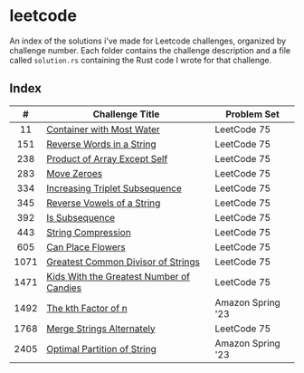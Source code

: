 # leetcode
An index of the solutions i've made for Leetcode challenges, organized by challenge number. Each folder contains the challenge
description and a file called `solution.rs` containing the Rust code I wrote for that challenge.

## Index
|  #   | Challenge Title                                    | Problem Set       |
|:----:|----------------------------------------------------|-------------------|
|  11  | [Container with Most Water](./11)                  | LeetCode 75       |
| 151  | [Reverse Words in a String](./151)                 | LeetCode 75       |
| 238  | [Product of Array Except Self](./238)              | LeetCode 75       |
| 283  | [Move Zeroes](./283)                               | LeetCode 75       |
| 334  | [Increasing Triplet Subsequence](./334)            | LeetCode 75       |
| 345  | [Reverse Vowels of a String](./345)                | LeetCode 75       |
| 392  | [Is Subsequence](./392)                            | LeetCode 75       |
| 443  | [String Compression](./443)                        | LeetCode 75       |
| 605  | [Can Place Flowers](./605)                         | LeetCode 75       |
| 1071 | [Greatest Common Divisor of Strings](./1071)       | LeetCode 75       |
| 1471 | [Kids With the Greatest Number of Candies](./1471) | LeetCode 75       |
| 1492 | [The kth Factor of n](./1492)                      | Amazon Spring '23 |
| 1768 | [Merge Strings Alternately](./1768)                | LeetCode 75       |
| 2405 | [Optimal Partition of String](./2405)              | Amazon Spring '23 |